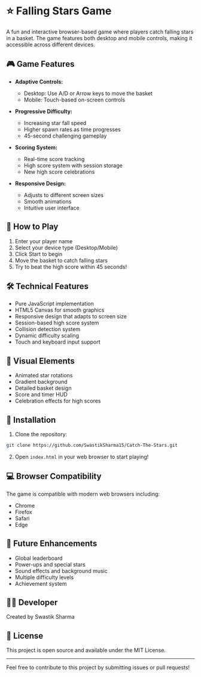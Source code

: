 # ⭐ Falling Stars Game

A fun and interactive browser-based game where players catch falling stars in a basket. The game features both desktop and mobile controls, making it accessible across different devices.

## 🎮 Game Features

- **Adaptive Controls:**
  - Desktop: Use A/D or Arrow keys to move the basket
  - Mobile: Touch-based on-screen controls
  
- **Progressive Difficulty:**
  - Increasing star fall speed
  - Higher spawn rates as time progresses
  - 45-second challenging gameplay

- **Scoring System:**
  - Real-time score tracking
  - High score system with session storage
  - New high score celebrations

- **Responsive Design:**
  - Adjusts to different screen sizes
  - Smooth animations
  - Intuitive user interface

## 🎯 How to Play

1. Enter your player name
2. Select your device type (Desktop/Mobile)
3. Click Start to begin
4. Move the basket to catch falling stars
5. Try to beat the high score within 45 seconds!

## 🛠️ Technical Features

- Pure JavaScript implementation
- HTML5 Canvas for smooth graphics
- Responsive design that adapts to screen size
- Session-based high score system
- Collision detection system
- Dynamic difficulty scaling
- Touch and keyboard input support

## 🎨 Visual Elements

- Animated star rotations
- Gradient background
- Detailed basket design
- Score and timer HUD
- Celebration effects for high scores

## 🔧 Installation

1. Clone the repository:
```bash
git clone https://github.com/SwastikSharma15/Catch-The-Stars.git
```

2. Open `index.html` in your web browser to start playing!

## 💻 Browser Compatibility

The game is compatible with modern web browsers including:
- Chrome
- Firefox
- Safari
- Edge

## 🎉 Future Enhancements

- Global leaderboard
- Power-ups and special stars
- Sound effects and background music
- Multiple difficulty levels
- Achievement system

## 👨‍💻 Developer

Created by Swastik Sharma

## 📄 License

This project is open source and available under the MIT License.

---

Feel free to contribute to this project by submitting issues or pull requests!